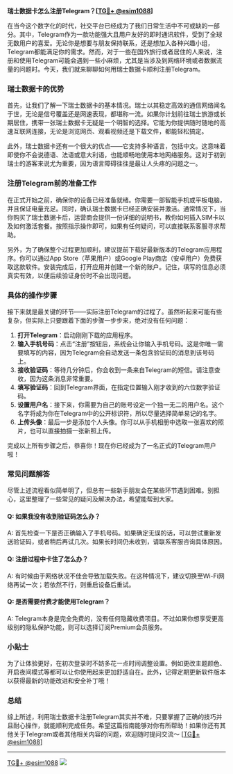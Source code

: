 **瑞士数据卡怎么注册Telegram？[[TG💪+ @esim1088](https://t.me/s/esim1088)]**

在当今这个数字化的时代，社交平台已经成为了我们日常生活中不可或缺的一部分。其中，Telegram作为一款功能强大且用户友好的即时通讯软件，受到了全球无数用户的喜爱。无论你是想要与朋友保持联系，还是想加入各种兴趣小组，Telegram都能满足你的需求。然而，对于一些在国外旅行或者居住的人来说，注册和使用Telegram可能会遇到一些小麻烦，尤其是当涉及到网络环境或者数据流量的问题时。今天，我们就来聊聊如何用瑞士数据卡顺利注册Telegram。

### 瑞士数据卡的优势

首先，让我们了解一下瑞士数据卡的基本情况。瑞士以其稳定高效的通信网络闻名于世，无论是信号覆盖还是网速表现，都堪称一流。如果你计划前往瑞士旅游或长期居住，携带一张瑞士数据卡无疑是一个明智的选择。它能为你提供随时随地的高速互联网连接，无论是浏览网页、观看视频还是下载文件，都能轻松搞定。

此外，瑞士数据卡还有一个很大的优点——它支持多种语言，包括中文。这意味着即使你不会说德语、法语或意大利语，也能顺畅地使用本地网络服务。这对于初到瑞士的游客来说尤为重要，因为语言障碍往往是最让人头疼的问题之一。

### 注册Telegram前的准备工作

在正式开始之前，确保你的设备已经准备就绪。你需要一部智能手机或平板电脑，并且保证电量充足。同时，确认瑞士数据卡已经正确安装并激活。通常情况下，当你购买了瑞士数据卡后，运营商会提供一份详细的说明书，教你如何插入SIM卡以及如何激活套餐。按照指示操作即可，如果有任何疑问，可以直接联系客服寻求帮助。

另外，为了确保整个过程更加顺利，建议提前下载好最新版本的Telegram应用程序。你可以通过App Store（苹果用户）或Google Play商店（安卓用户）免费获取这款软件。安装完成后，打开应用并创建一个新的账户。记住，填写的信息必须真实有效，以便后续验证身份时不会出现问题。

### 具体的操作步骤

接下来就是最关键的环节——实际注册Telegram的过程了。虽然听起来可能有些复杂，但实际上只要跟着下面的步骤一步步来，绝对没有任何问题：

1. **打开Telegram**：启动刚刚下载的应用程序。
2. **输入手机号码**：点击“注册”按钮后，系统会让你输入手机号码。这是你唯一需要填写的内容，因为Telegram会自动发送一条包含验证码的消息到该号码上。
3. **接收验证码**：等待几分钟后，你会收到一条来自Telegram的短信。请注意查收，因为这条消息非常重要。
4. **填写验证码**：回到Telegram界面，在指定位置输入刚才收到的六位数字验证码。
5. **设置用户名**：接下来，你需要为自己的账号设定一个独一无二的用户名。这个名字将成为你在Telegram中的公开标识符，所以尽量选择简单易记的名字。
6. **上传头像**：最后一步是添加个人头像。你可以从手机相册中选取一张喜欢的照片，也可以直接拍摄一张新照上传。

完成以上所有步骤之后，恭喜你！现在你已经成为了一名正式的Telegram用户啦！

### 常见问题解答

尽管上述流程看似简单明了，但总有一些新手朋友会在某些环节遇到困难。别担心，这里整理了一些常见的疑问及解决办法，希望能帮到大家。

#### Q: 如果我没有收到验证码怎么办？
A: 首先检查一下是否正确输入了手机号码。如果确定无误的话，可以尝试重新发送验证码，或者稍后再试几次。如果长时间仍未收到，请联系客服咨询具体原因。

#### Q: 注册过程中卡住了怎么办？
A: 有时候由于网络状况不佳会导致加载失败。在这种情况下，建议切换至Wi-Fi网络再试一次；若依然不行，则重启设备后重试。

#### Q: 是否需要付费才能使用Telegram？
A: Telegram本身是完全免费的，没有任何隐藏收费项目。不过如果你想享受更高级别的隐私保护功能，则可以选择订阅Premium会员服务。

### 小贴士

为了让体验更好，在初次登录时不妨多花一点时间调整设置。例如更改主题颜色、开启夜间模式等都可以让你使用起来更加舒适自在。此外，记得定期更新软件版本以获得最新的功能改进和安全补丁哦！

### 总结

综上所述，利用瑞士数据卡注册Telegram其实并不难，只要掌握了正确的技巧并且耐心操作，就能顺利完成任务。希望这篇指南能够对你有所帮助！如果你还有其他关于Telegram或者其他相关内容的问题，欢迎随时提问交流～ [[TG💪+ @esim1088](https://t.me/s/esim1088)]

---

[TG💪+ @esim1088](https://t.me/s/esim1088) ![](https://i.postimg.cc/4NQfJmqS/Snipaste-2025-05-13-00-14-12.png)